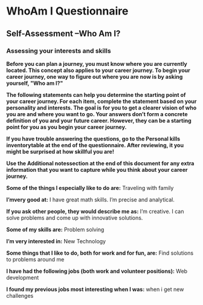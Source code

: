 # WhoAm I Questionnaire

## Self-Assessment –Who Am I?

### Assessing your interests and skills

__Before you can plan a journey, you must know where you are currently located. This concept also applies to your career journey. To begin your career journey, one way to figure out where you are now is by asking yourself, "Who am I?"__

__The following statements can help you determine the starting point of your career journey. For each item, complete the statement based on your personality and interests. The goal is for you to get a clearer vision of who you are and where you want to go. Your answers don’t form a concrete definition of you and your future career. However, they can be a starting point for you as you begin your career journey.__

__If you have trouble answering the questions, go to the Personal kills inventorytable at the end of the questionnaire. After reviewing, it you might be surprised at how skillful you are!__

__Use the Additional notessection at the end of this document for any extra information that you want to capture while you think about your career journey.__


__Some of the things I especially like to do are:__ 
Traveling with family

__I’mvery good at:__ 
I have great math skills. I’m precise and analytical.

__If you ask other people, they would describe me as:__ 
I’m creative. I can solve problems and come up with innovative solutions.

__Some of my skills are:__
Problem solving

__I’m very interested in:__
New Technology

__Some things that I like to do, both for work and for fun, are:__
Find solutions to problems around me

__I have had the following jobs (both work and volunteer positions):__ 
Web development

__I found my previous jobs most interesting when I was:__
when i get new challenges


